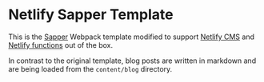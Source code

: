 # Netlify Sapper Template

This is the [Sapper](https://sapper.svelte.dev) Webpack template modified to support [Netlify CMS](https://www.netlifycms.org/) and [Netlify functions](https://www.netlify.com/products/functions/) out of the box.

In contrast to the original template, blog posts are written in markdown and are being loaded from the `content/blog` directory.